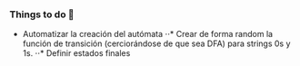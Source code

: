 ### Things to do :calendar:

* Automatizar la creación del autómata 
⋅⋅* Crear de forma random la función de transición (cerciorándose de que sea DFA) para strings 0s y 1s.
⋅⋅* Definir estados finales


